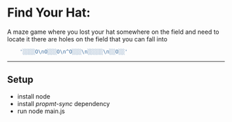 # Find Your Hat:

A maze game where you lost your hat 
somewhere on the field and need to locate it
there are holes on the field that you can fall into

``` javascript
    '░░░░O\nO░░░O\n^O░░░\n░░░░░\n░░O░░'
```
---

## Setup
* install node
* install *propmt-sync* dependency
* run node main.js